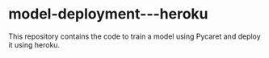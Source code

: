 # model-deployment---heroku
This repository contains the code to train a model using Pycaret and deploy it using heroku.

